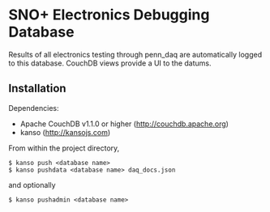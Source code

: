SNO+ Electronics Debugging Database
===================================
Results of all electronics testing through penn_daq are automatically logged to this database. CouchDB views provide a UI to the datums.

Installation
------------
Dependencies:

* Apache CouchDB v1.1.0 or higher (http://couchdb.apache.org)
* kanso (http://kansojs.com)

From within the project directory,

    $ kanso push <database name>
    $ kanso pushdata <database name> daq_docs.json

and optionally

    $ kanso pushadmin <database name>

